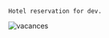                                                                         Hotel reservation for dev.
![vacances](https://github.com/user-attachments/assets/d879e7ef-3d70-4a5e-b85d-6bb36f570f1a)
